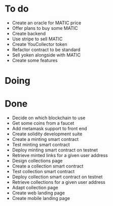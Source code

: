 # To do

- Create an oracle for MATIC price
- Offer plans to buy some MATIC
- Create backend
- Use stripe to sell MATIC
- Create YouCollector token
- Refactor contract to be standard
- Sell yoken alongside with MATIC
- Create some features

# Doing


# Done

- Decide on which blockchain to use
- Get some coins from a faucet
- Add metamask support to front end
- Create solidity development suite
- Create a minting smart contract
- Test minting smart contract
- Deploy minting smart contract on testnet
- Retrieve minted links for a given user address
- Design collections page
- Create a collection smart contract
- Test collection smart contract
- Deploy collection smart contract on testnet
- Retrieve collections for a given user address
- Adapt collection page
- Create web landing page
- Create mobile landing page
